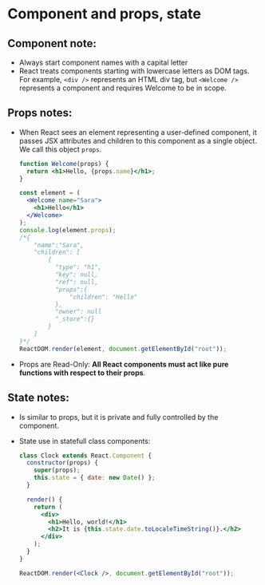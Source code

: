 # Component and props, state

## Component note:

- Always start component names with a capital letter
- React treats components starting with lowercase letters as DOM tags. For example, `<div />` represents an HTML div tag, but `<Welcome />` represents a component and requires Welcome to be in scope.

## Props notes:

- When React sees an element representing a user-defined component, it passes JSX attributes and children to this component as a single object. We call this object `props`.

  ```jsx
  function Welcome(props) {
    return <h1>Hello, {props.name}</h1>;
  }

  const element = (
    <Welcome name="Sara">
      <h1>Hello</h1>
    </Welcome>
  );
  console.log(element.props);
  /*{
      "name":"Sara",
      "children": [
          {
            "type": "h1",
            "key": null,
            "ref": null,
            "props":{
                "children": "Hello"
            },
            "owner": null
            "_store":{}
          }
      ]
  }*/
  ReactDOM.render(element, document.getElementById("root"));
  ```

- Props are Read-Only: **All React components must act like pure functions with respect to their props**.

## State notes:

- Is similar to props, but it is private and fully controlled by the component.
- State use in statefull class components:

  ```jsx
  class Clock extends React.Component {
    constructor(props) {
      super(props);
      this.state = { date: new Date() };
    }

    render() {
      return (
        <div>
          <h1>Hello, world!</h1>
          <h2>It is {this.state.date.toLocaleTimeString()}.</h2>
        </div>
      );
    }
  }

  ReactDOM.render(<Clock />, document.getElementById("root"));
  ```

